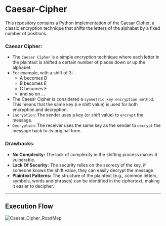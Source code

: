 # Caesar-Cipher
This repository contains a Python implementation of the Caesar Cipher, a classic encryption technique that shifts the letters of the alphabet by a fixed number of positions.

### Caesar Cipher:
  - The `Caesar Cipher` is a simple encryption technique where each letter in the plaintext is shifted a certain number of places down or up the alphabet.
  - For example, with a shift of 3:
    - A becomes D
    - B becomes E
    - C becomes F
    - and so on ...    
  - The Caesar Cipher is considered a `symmetric key encryption method`. This means that the same key (i.e shift value) is used for both encryption and decryption.
  - `Encryption`: The sender uses a key (or shift value) to `encrypt` the message.
  - `Decryption`: The receiver uses the same key as the sender to `decrypt` the message back to its original form.

### Drawbacks:
  - **No Complexity:** The lack of complexity in the shifting process makes it vulnerable.
  - **Lack Of Security:** The security relies on the secrecy of the key, if someone knows the shift value, they can easily decrypt the message.
  - **Plaintext Patterns:** The structure of the plaintext (e.g., common letters, symbols, words and phrases) can be identified in the ciphertext, making it easier to decipher.

---

## Execution Flow
![Caesar_Cipher_RoadMap](https://github.com/user-attachments/assets/7679ed76-4aeb-4820-89f0-aea8d27769d7)



